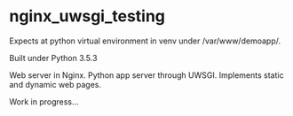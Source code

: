 # nginx_uwsgi_testing

Expects at python virtual environment in venv under /var/www/demoapp/.

Built under Python 3.5.3

Web server in Nginx.
Python app server through UWSGI.
Implements static and dynamic web pages.

Work in progress...

